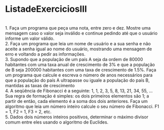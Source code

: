 # ListadeExerciciosIII
<br>
1. Faça um programa que peça uma nota, entre zero e dez. Mostre uma mensagem caso o valor 
seja inválido e continue pedindo até que o usuário informe um valor válido.
<br>
2. Faça um programa que leia um nome de usuário e a sua senha e não aceite a senha igual ao 
nome do usuário, mostrando uma mensagem de erro e voltando a pedir as informações.
<br>
3. Supondo que a população de um país A seja da ordem de 80000 habitantes com uma taxa 
anual de crescimento de 3% e que a população de B seja 200000 habitantes com uma taxa de 
crescimento de 1.5%. Faça um programa que calcule e escreva o número de anos 
necessários para que a população do país A ultrapasse ou iguale a população do país B, 
mantidas as taxas de crescimento
<br>
4. A seqüência de Fibonacci é a seguinte: 1, 1, 2, 3, 5, 8, 13, 21, 34, 55, ... Sua regra de 
formação é simples: os dois primeiros elementos são 1; a partir de então, cada elemento é a 
soma dos dois anteriores. Faça um algoritmo que leia um número inteiro calcule o seu número 
de Fibonacci. F1 = 1, F2 = 1, F3 = 2, etc.
<br>
5. Dados dois números inteiros positivos, determinar o máximo divisor comum entre eles usando 
o algoritmo de Euclides.
